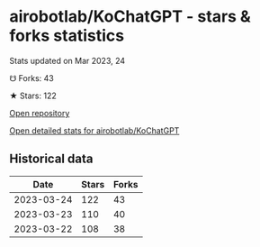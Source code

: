 # airobotlab/KoChatGPT - stars & forks statistics

Stats updated on Mar 2023, 24

☋ Forks: 43

★ Stars: 122

[Open repository](https://github.com/airobotlab/KoChatGPT)

[Open detailed stats for airobotlab/KoChatGPT](https://reviewgithub.com/rep/airobotlab/KoChatGPT)

## Historical data
| Date | Stars | Forks |
|------|-------|-------|
| 2023-03-24 | 122 | 43 | 
| 2023-03-23 | 110 | 40 | 
| 2023-03-22 | 108 | 38 | 

